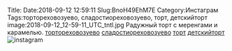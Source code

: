 Title:
Date:2018-09-12 12:59:11
Slug:BnoH49EhM7E
Category:Инстаграм
Tags:тортореховозуево, сладостиореховозуево, торт, детскийторт
image:2018-09-12_12-59-11_UTC_tntl.jpg
Радужный торт с меренгами и карамелью.  [тортореховозуево]({tag}тортореховозуево) [сладостиореховозуево]({tag}сладостиореховозуево) [торт]({tag}торт) [детскийторт]({tag}детскийторт)
![instagram]({attach}images/2018-09-12_12-59-11_UTC.jpg)
